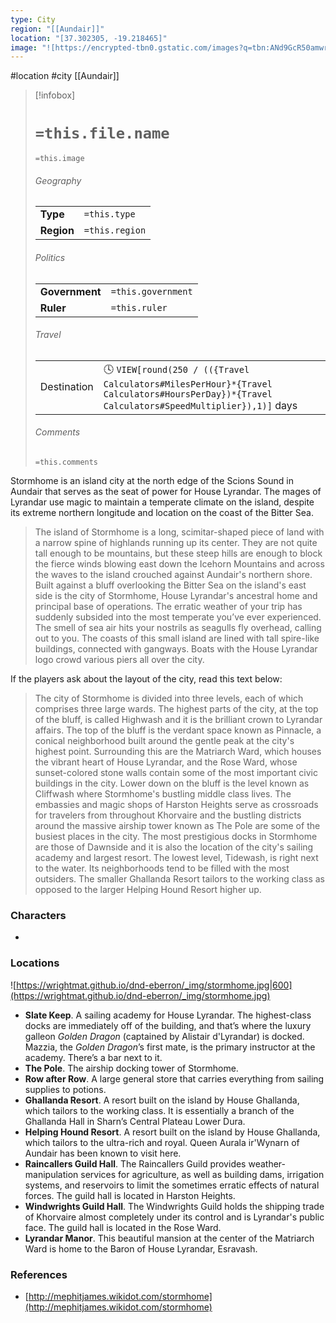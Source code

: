 ```yaml
---
type: City
region: "[[Aundair]]"
location: "[37.302305, -19.218465]"
image: "![https://encrypted-tbn0.gstatic.com/images?q=tbn:ANd9GcR50amwrau7WZ_rkJ2b_IaCdetW4B_jz9cR1A&s|250](https://encrypted-tbn0.gstatic.com/images?q=tbn:ANd9GcR50amwrau7WZ_rkJ2b_IaCdetW4B_jz9cR1A&s)"
---
```

 #location #city [[Aundair]]

> [!infobox]
> # `=this.file.name`
> `=this.image`
> ###### Geography
> |  |  |
> | ---- | ---- |
> | **Type** | `=this.type` |
> | **Region** | `=this.region` |
> ###### Politics
> |  |  |
> | ---- | ---- |
> | **Government** | `=this.government` |
> | **Ruler** | `=this.ruler` |
> ###### Travel
> |  |  |
> | ---- | ---- |
> | Destination | 🕓 `VIEW[round(250 / (({Travel Calculators#MilesPerHour}*{Travel Calculators#HoursPerDay})*{Travel Calculators#SpeedMultiplier}),1)]` days |
> ###### Comments
> `=this.comments`

Stormhome is an island city at the north edge of the Scions Sound in Aundair that serves as the seat of power for House Lyrandar. The mages of Lyrandar use magic to maintain a temperate climate on the island, despite its extreme northern longitude and location on the coast of the Bitter Sea.

> The island of Stormhome is a long, scimitar-shaped piece of land with a narrow spine of highlands running up its center. They are not quite tall enough to be mountains, but these steep hills are enough to block the fierce winds blowing east down the Icehorn Mountains and across the waves to the island crouched against Aundair's northern shore. Built against a bluff overlooking the Bitter Sea on the island's east side is the city of Stormhome, House Lyrandar's ancestral home and principal base of operations.
> The erratic weather of your trip has suddenly subsided into the most temperate you’ve ever experienced. The smell of sea air hits your nostrils as seagulls fly overhead, calling out to you. The coasts of this small island are lined with tall spire-like buildings, connected with gangways. Boats with the House Lyrandar logo crowd various piers all over the city.

If the players ask about the layout of the city, read this text below:

> The city of Stormhome is divided into three levels, each of which comprises three large wards. The highest parts of the city, at the top of the bluff, is called Highwash and it is the brilliant crown to Lyrandar affairs. The top of the bluff is the verdant space known as Pinnacle, a conical neighborhood built around the gentle peak at the city's highest point. Surrounding this are the Matriarch Ward, which houses the vibrant heart of House Lyrandar, and the Rose Ward, whose sunset-colored stone walls contain some of the most important civic buildings in the city. Lower down on the bluff is the level known as Cliffwash where Stormhome's bustling middle class lives. The embassies and magic shops of Harston Heights serve as crossroads for travelers from throughout Khorvaire and the bustling districts around the massive airship tower known as The Pole are some of the busiest places in the city. The most prestigious docks in Stormhome are those of Dawnside and it is also the location of the city's sailing academy and largest resort. The lowest level, Tidewash, is right next to the water. Its neighborhoods tend to be filled with the most outsiders. The smaller Ghallanda Resort tailors to the working class as opposed to the larger Helping Hound Resort higher up.

### Characters

- 

### Locations

![https://wrightmat.github.io/dnd-eberron/_img/stormhome.jpg|600](https://wrightmat.github.io/dnd-eberron/_img/stormhome.jpg)

- **Slate Keep**. A sailing academy for House Lyrandar. The highest-class docks are immediately off of the building, and that’s where the luxury galleon *Golden Dragon* (captained by Alistair d'Lyrandar) is docked. Mazzia, the *Golden Dragon*’s first mate, is the primary instructor at the academy. There’s a bar next to it.
- **The Pole**. The airship docking tower of Stormhome.
- **Row after Row**. A large general store that carries everything from sailing supplies to potions.
- **Ghallanda Resort**. A resort built on the island by House Ghallanda, which tailors to the working class. It is essentially a branch of the Ghallanda Hall in Sharn’s Central Plateau Lower Dura.
- **Helping Hound Resort**. A resort built on the island by House Ghallanda, which tailors to the ultra-rich and royal. Queen Aurala ir'Wynarn of Aundair has been known to visit here.
- **Raincallers Guild Hall**. The Raincallers Guild provides weather-manipulation services for agriculture, as well as building dams, irrigation systems, and reservoirs to limit the sometimes erratic effects of natural forces. The guild hall is located in Harston Heights.
- **Windwrights Guild Hall**. The Windwrights Guild holds the shipping trade of Khorvaire almost completely under its control and is Lyrandar's public face. The guild hall is located in the Rose Ward.
- **Lyrandar Manor**. This beautiful mansion at the center of the Matriarch Ward is home to the Baron of House Lyrandar, Esravash.

### References

* [http://mephitjames.wikidot.com/stormhome](http://mephitjames.wikidot.com/stormhome)
